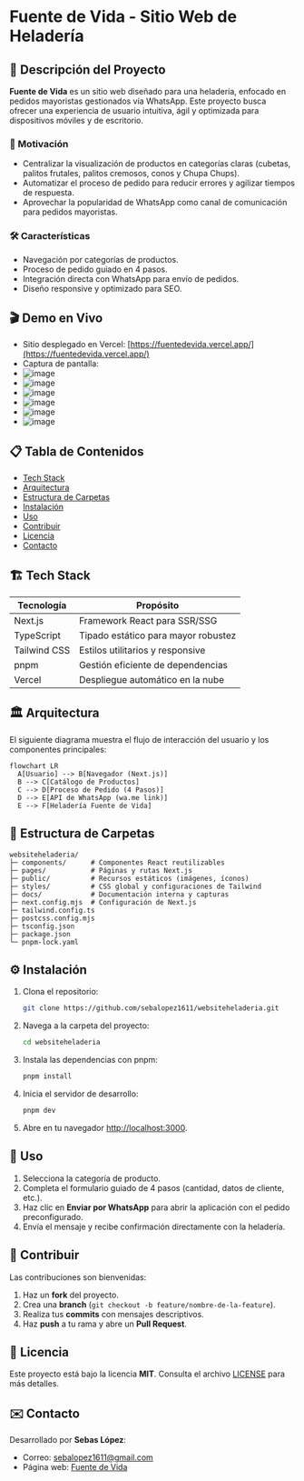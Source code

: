 # Fuente de Vida - Sitio Web de Heladería

&#x20;&#x20;

## 📖 Descripción del Proyecto

**Fuente de Vida** es un sitio web diseñado para una heladería, enfocado en pedidos mayoristas gestionados vía WhatsApp. Este proyecto busca ofrecer una experiencia de usuario intuitiva, ágil y optimizada para dispositivos móviles y de escritorio.

### 🧐 Motivación

* Centralizar la visualización de productos en categorías claras (cubetas, palitos frutales, palitos cremosos, conos y Chupa Chups).
* Automatizar el proceso de pedido para reducir errores y agilizar tiempos de respuesta.
* Aprovechar la popularidad de WhatsApp como canal de comunicación para pedidos mayoristas.

### 🛠️ Características

* Navegación por categorías de productos.
* Proceso de pedido guiado en 4 pasos.
* Integración directa con WhatsApp para envío de pedidos.
* Diseño responsive y optimizado para SEO.

## 🎬 Demo en Vivo

* Sitio desplegado en Vercel: [https://fuentedevida.vercel.app/](https://fuentedevida.vercel.app/)
* Captura de pantalla:
* ![image](https://github.com/user-attachments/assets/7fd59377-a048-4292-9372-24ca197cdc0d)
* ![image](https://github.com/user-attachments/assets/c02a4e8a-9813-4eee-acb9-2a10ecdca709)
* ![image](https://github.com/user-attachments/assets/a247ae45-fc83-4a2b-8704-3ae861485a72)
* ![image](https://github.com/user-attachments/assets/a05183e7-11c3-44a1-9171-561f02e8d338)
* ![image](https://github.com/user-attachments/assets/88f6111d-bcf5-4777-9492-7ccd1fa364cc)
* ![image](https://github.com/user-attachments/assets/37f1e8f8-92db-4d68-a45e-b94d9d2078ea)



## 📋 Tabla de Contenidos

* [Tech Stack](#tech-stack)
* [Arquitectura](#arquitectura)
* [Estructura de Carpetas](#estructura-de-carpetas)
* [Instalación](#instalaci%C3%B3n)
* [Uso](#uso)
* [Contribuir](#contribuir)
* [Licencia](#licencia)
* [Contacto](#contacto)

## 🏗️ Tech Stack

| Tecnología   | Propósito                           |
| ------------ | ----------------------------------- |
| Next.js      | Framework React para SSR/SSG        |
| TypeScript   | Tipado estático para mayor robustez |
| Tailwind CSS | Estilos utilitarios y responsive    |
| pnpm         | Gestión eficiente de dependencias   |
| Vercel       | Despliegue automático en la nube    |

## 🏛️ Arquitectura

El siguiente diagrama muestra el flujo de interacción del usuario y los componentes principales:

```mermaid
flowchart LR
  A[Usuario] --> B[Navegador (Next.js)]
  B --> C[Catálogo de Productos]
  C --> D[Proceso de Pedido (4 Pasos)]
  D --> E[API de WhatsApp (wa.me link)]
  E --> F[Heladería Fuente de Vida]
```

## 📁 Estructura de Carpetas

```
websiteheladeria/
├─ components/      # Componentes React reutilizables
├─ pages/           # Páginas y rutas Next.js
├─ public/          # Recursos estáticos (imágenes, íconos)
├─ styles/          # CSS global y configuraciones de Tailwind
├─ docs/            # Documentación interna y capturas
├─ next.config.mjs  # Configuración de Next.js
├─ tailwind.config.ts
├─ postcss.config.mjs
├─ tsconfig.json
├─ package.json
└─ pnpm-lock.yaml
```

## ⚙️ Instalación

1. Clona el repositorio:

   ```bash
   git clone https://github.com/sebalopez1611/websiteheladeria.git
   ```
2. Navega a la carpeta del proyecto:

   ```bash
   cd websiteheladeria
   ```
3. Instala las dependencias con pnpm:

   ```bash
   pnpm install
   ```
4. Inicia el servidor de desarrollo:

   ```bash
   pnpm dev
   ```
5. Abre en tu navegador [http://localhost:3000](http://localhost:3000).

## 🎯 Uso

1. Selecciona la categoría de producto.
2. Completa el formulario guiado de 4 pasos (cantidad, datos de cliente, etc.).
3. Haz clic en **Enviar por WhatsApp** para abrir la aplicación con el pedido preconfigurado.
4. Envía el mensaje y recibe confirmación directamente con la heladería.

## 🤝 Contribuir

Las contribuciones son bienvenidas:

1. Haz un **fork** del proyecto.
2. Crea una **branch** (`git checkout -b feature/nombre-de-la-feature`).
3. Realiza tus **commits** con mensajes descriptivos.
4. Haz **push** a tu rama y abre un **Pull Request**.

## 📜 Licencia

Este proyecto está bajo la licencia **MIT**. Consulta el archivo [LICENSE](LICENSE) para más detalles.

## ✉️ Contacto

Desarrollado por **Sebas López**:

* Correo: [sebalopez1611@gmail.com](mailto:sebalopez1611@gmail.com)
* Página web: [Fuente de Vida](https://fuentedevida.vercel.app/)
